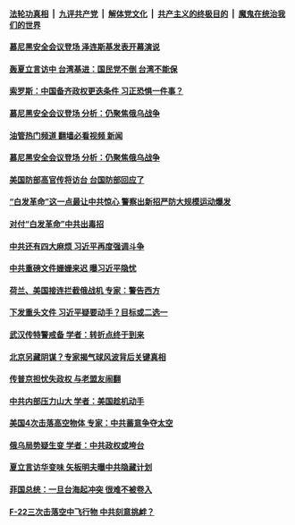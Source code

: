 ####  [法轮功真相](../../../../basic/blob/master/README.md?t=02181212) &nbsp;|&nbsp; [九评共产党](../../../../9ping.md/blob/master/README.md?t=02181212) &nbsp;|&nbsp; [解体党文化](../../../../jtdwh.md/blob/master/README.md?t=02181212)  &nbsp;|&nbsp; [共产主义的终极目的](../../../../gczydzjmd.md/blob/master/README.md?t=02181212) &nbsp;|&nbsp; [魔鬼在统治我们的世界](../../../../mgztzwmdsj.md/blob/master/README.md?t=02181212) 

#### [慕尼黑安全会议登场 泽连斯基发表开幕演说](../pages/soh186/697266.md?t=02181212) 
#### [轰夏立言访中 台湾基进：国民党不倒 台湾不能保](../pages/soh186/697275.md?t=02181212) 
#### [索罗斯：中国备齐政权更迭条件 习正恐惧一件事？](../pages/soh186/697077.md?t=02181212) 
#### [慕尼黑安全会议登场 分析：仍聚焦俄乌战争](../pages/soh186/697083.md?t=02181212) 
#### [油管热门频道 翻墙必看视频 新闻](http://129.146.143.75:81/youtube.html?02181212)
#### [慕尼黑安全会议登场 分析：仍聚焦俄乌战争](../pages/soh186/697083.md?t=02181212) 
#### [美国防部高官传将访台 台国防部回应了](../pages/soh186/697086.md?t=02181212) 
#### [“白发革命”这一点最让中共惊心 警察出新招严防大规模运动爆发](../pages/soh186/696942.md?t=02181212) 
#### [对付“白发革命”中共出毒招](../pages/soh186/696717.md?t=02181212) 
#### [中共还有四大麻烦 习近平再度强调斗争](../pages/soh186/696588.md?t=02181212) 
#### [中共重磅文件姗姗来迟 曝习近平隐忧](../pages/soh186/696429.md?t=02181212) 
#### [荷兰、美国接连拦截俄战机 专家：警告西方](../pages/soh186/696435.md?t=02181212) 
#### [下发重头文件 习近平疑要动手？目标或二选一](../pages/soh186/696264.md?t=02181212) 
#### [武汉传特警戒备 学者：转折点终于到来](../pages/soh186/696075.md?t=02181212) 
#### [北京另藏阴谋？专家揭气球风波背后关键真相](../pages/soh186/695910.md?t=02181212) 
#### [传普京担忧失政权 与老盟友闹翻 ](../pages/soh186/695913.md?t=02181212) 
#### [中共内部压力山大 学者：美国趁机动手](../pages/soh186/695739.md?t=02181212) 
#### [美国4次击落高空物体 专家：中共蓄意争夺太空](../pages/soh186/695751.md?t=02181212) 
#### [俄乌局势疑生变 学者：中共政权或垮台](../pages/soh186/695616.md?t=02181212) 
#### [夏立言访华变味 矢板明夫曝中共隐藏计划](../pages/soh186/695637.md?t=02181212) 
#### [菲国总统：一旦台海起冲突 很难不被卷入](../pages/soh186/695640.md?t=02181212) 
#### [F-22三次击落空中飞行物 中共刻意挑衅？](../pages/soh186/695484.md?t=02181212) 
<img src='http://gfw-breaker.win/goodnews/indexes/soh186.md' width='0px' height='0px'/>
